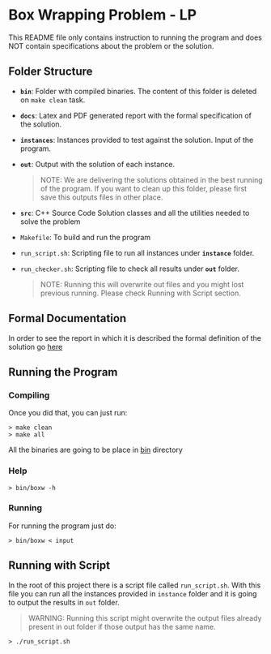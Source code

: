 # Box Wrapping Problem - LP

This README file only contains instruction to running the program and does NOT contain specifications about the problem or the solution.

## Folder Structure

- **`bin`**: Folder with compiled binaries. The content of this folder is deleted on `make clean` task.
- **`docs`**: Latex and PDF generated report with the formal specification of the solution.
- **`instances`**: Instances provided to test against the solution. Input of the program.
- **`out`**: Output with the solution of each instance.

    > NOTE: We are delivering the solutions obtained in the best running of the program. If you want to clean up this folder, please first save this outputs files in other place.

- **`src`**: C++ Source Code Solution classes and all the utilities needed to solve the problem
- `Makefile`: To build and run the program
- `run_script.sh`: Scripting file to run all instances under **`instance`** folder.
- `run_checker.sh`: Scripting file to check all results under **`out`** folder.

    > NOTE: Running this will overwrite out files and you might lost previous running. Please check Running with Script section.

## Formal Documentation

In order to see the report in which it is described the formal definition of the solution go [here](docs/report.pdf)

## Running the Program

### Compiling

Once you did that, you can just run:

```shell
> make clean
> make all
```

All the binaries are going to be place in [bin](bin/) directory

### Help

```shell
> bin/boxw -h
```

### Running

For running the program just do:

```shell
> bin/boxw < input

```

## Running with Script

In the root of this project there is a script file called `run_script.sh`. With this file you can run all the instances provided in `instance` folder and it is going to output the results in `out` folder.

> WARNING: Running this script might overwrite the output files already present in out folder if those output has the same name.

```shell
> ./run_script.sh
```

